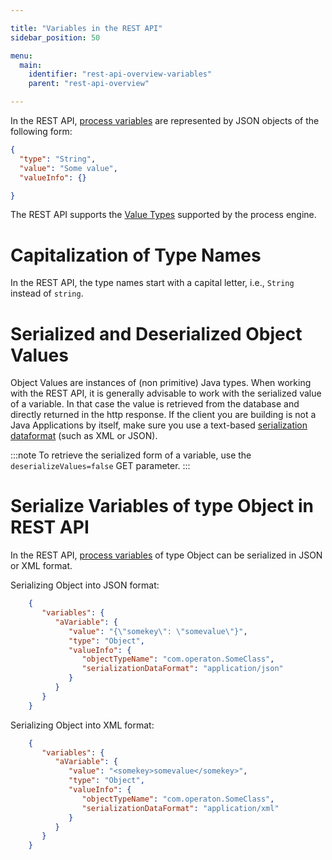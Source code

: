 ```yaml
---

title: "Variables in the REST API"
sidebar_position: 50

menu:
  main:
    identifier: "rest-api-overview-variables"
    parent: "rest-api-overview"

---
```


In the REST API, [process variables](../user-guide/process-engine/variables.md) are represented by JSON objects of the following
form:

```json
{
  "type": "String",
  "value": "Some value",
  "valueInfo": {}

}
```

The REST API supports the [Value Types](../user-guide/process-engine/variables.md#supported-variable-values) supported by the process engine.


# Capitalization of Type Names

In the REST API, the type names start with a capital letter, i.e., `String` instead of `string`.


# Serialized and Deserialized Object Values

Object Values are instances of (non primitive) Java types. When working with the REST API, it is
generally advisable to work with the serialized value of a variable. In that case the value is
retrieved from the database and directly returned in the http response. If the client you are
building is not a Java Applications by itself, make sure you use a text-based
[serialization dataformat](../user-guide/process-engine/variables.md#object-value-serialization) (such as XML or JSON).

:::note
  To retrieve the serialized form of a variable, use the `deserializeValues=false` GET parameter.
:::


# Serialize Variables of type Object in REST API

In the REST API, [process variables](../user-guide/process-engine/variables.md) of type Object can be serialized in JSON or XML format.

Serializing Object into JSON format:

```json
	{
	   "variables": {
	      "aVariable": {
	         "value": "{\"somekey\": \"somevalue\"}",
	         "type": "Object",
	         "valueInfo": {
	            "objectTypeName": "com.operaton.SomeClass",
	            "serializationDataFormat": "application/json"
	         }
	      }
	   }
	}
```

Serializing Object into XML format:

```json
	{
	   "variables": {
	      "aVariable": {
	         "value": "<somekey>somevalue</somekey>",
	         "type": "Object",
	         "valueInfo": {
	            "objectTypeName": "com.operaton.SomeClass",
	            "serializationDataFormat": "application/xml"
	         }
	      }
	   }
	}
```
